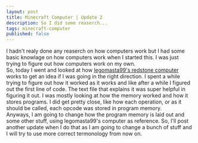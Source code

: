 ```yaml
---
layout: post
title: Minecraft Computer | Update 2
description: So I did some reaserch...
tags: minecraft-computer
published: false
---
```

I hadn't realy done any reaserch on how computers work but I had some basic knowlage on how computers work when I started this.
I was just trying to figure out how computers work on my own.  
So, today I went and looked at how [legomasta99's redstone computer](https://www.youtube.com/watch?v=SbO0tqH8f5I) works to get an idea if I was going in the right direction.
I spent a while trying to figure out how it worked as it works and like after a while I figured out the first line of code.
The text file that explains it was super helpful in figuring it out.
I was mostly looking at how the memory worked and how it stores programs.
I did get pretty close, like how each operation, or as it should be called, each opcode was stored in program memory.  
Anyways, I am going to change how the program memory is laid out and some other stuff, using legomasta99's computer as reference.
So, I'll post another update when I do that as I am going to change a bunch of stuff and I will try to use more correct termonology from now on.
